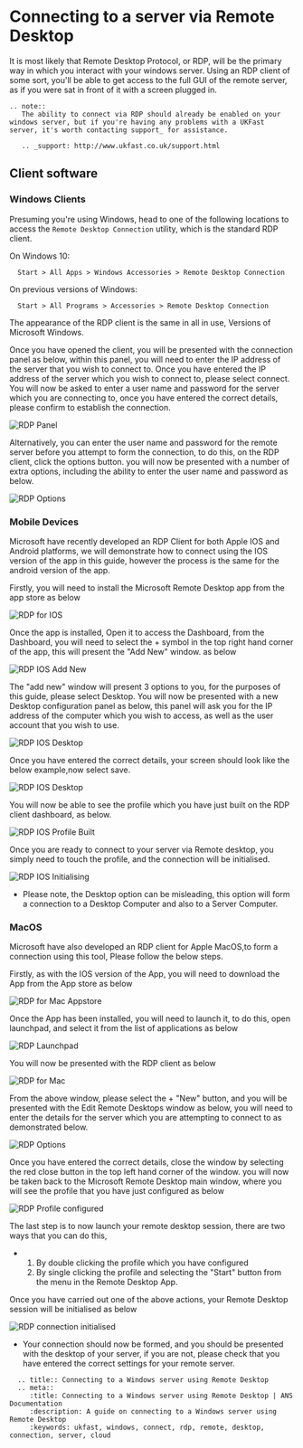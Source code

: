 # Connecting to a server via Remote Desktop

It is most likely that Remote Desktop Protocol, or RDP, will be the primary way in which you interact with your windows server. Using an RDP client of some sort, you'll be able to get access to the full GUI of the remote server, as if you were sat in front of it with a screen plugged in.

```eval_rst
.. note::
   The ability to connect via RDP should already be enabled on your windows server, but if you're having any problems with a UKFast server, it's worth contacting support_ for assistance.

   .. _support: http://www.ukfast.co.uk/support.html

```

## Client software

### Windows Clients

Presuming you're using Windows, head to one of the following locations to access the `Remote Desktop Connection` utility, which is the standard RDP client.

On Windows 10:

```console
  Start > All Apps > Windows Accessories > Remote Desktop Connection
```

On previous versions of Windows:

```console
  Start > All Programs > Accessories > Remote Desktop Connection
```

The appearance of the RDP client is the same in all in use, Versions of Microsoft Windows.

Once you have opened the client, you will be presented with the connection panel as below, within this panel, you will need to enter the IP address of the server that you wish to connect to. Once you have entered the IP address of the server which you wish to connect to, please select connect. You will now be asked to enter a user name and password for the server which you are connecting to, once you have entered the correct details, please confirm to establish the connection.

![RDP Panel](files/connecting_windows/mstscsmall.PNG)

Alternatively, you can enter the user name and password for the remote server before you attempt to form the connection, to do this, on the RDP client, click the options button. you will now be presented with a number of extra options, including the ability to enter the user name and password as below.

![RDP Options](files/connecting_windows/mstscoptions.PNG)


### Mobile Devices

Microsoft have recently developed an RDP Client for both Apple IOS and Android platforms, we will demonstrate how to connect using the IOS version of the app in this guide, however the process is the same for the android version of the app.

Firstly, you will need to install the Microsoft Remote Desktop app from the app store as below

![RDP for IOS](files/connecting_mobiledevices/Microsoftremotedesktop.PNG)

Once the app is installed, Open it to access the Dashboard, from the Dashboard, you will need to select the + symbol in the top right hand corner of the app, this will present the "Add New" window. as below

![RDP IOS Add New](files/connecting_mobiledevices/addnewconnection.PNG)

The "add new" window will present 3 options to you, for the purposes of this guide, please select Desktop. You will now be presented with a new Desktop configuration panel as below, this panel will ask you for the IP address of the computer which you wish to access, as well as the user account that you wish to use.

![RDP IOS Desktop](files/connecting_mobiledevices/blankdesktopconnection.PNG)

Once you have entered the correct details, your screen should look like the below example,now select save.

![RDP IOS Desktop](files/connecting_mobiledevices/chooseuseraccountoraddown.PNG)

You will now be able to see the profile which you have just built on the RDP client dashboard, as below.

![RDP IOS Profile Built](files/connecting_mobiledevices/profilebuiltandready.PNG)

Once you are ready to connect to your server via Remote desktop, you simply need to touch the profile, and the connection will be initialised.

![RDP IOS Initialising](files/connecting_mobiledevices/touchtoinitiate.PNG)

* Please note, the Desktop option can be misleading, this option will form a connection to a Desktop Computer and also to a Server Computer.


### MacOS

Microsoft have also developed an RDP client for Apple MacOS,to form a connection using this tool, Please follow the below steps.

Firstly, as with the IOS version of the App, you will need to download the App from the App store as below

![RDP for Mac Appstore](files/connecting_MacOS/remotedesktopinstall.PNG)

Once the App has been installed, you will need to launch it, to do this, open launchpad, and select it from the list of applications as below

![RDP Launchpad](files/connecting_MacOS/launchpad.PNG)

You will now be presented with the RDP client as below

![RDP for Mac](files/connecting_MacOS/rdpapp.PNG)

From the above window, please select the + "New" button, and you will be presented with the Edit Remote Desktops window as below, you will need to enter the details for the server which you are attempting to connect to as demonstrated below.

![RDP Options](files/connecting_MacOS/connectiondetails.PNG)

Once you have entered the correct details, close the window by selecting the red close button in the top left hand corner of the window. you will now be taken back to the Microsoft Remote Desktop main window, where you will see the profile that you have just configured as below

![RDP Profile configured](files/connecting_MacOS/profilemade.PNG)

The last step is to now launch your remote desktop session, there are two ways that you can do this,

* 1. By double clicking the profile which you have configured
  2. By single clicking the profile and selecting the "Start" button from the menu in the Remote Desktop App.

Once you have carried out one of the above actions, your Remote Desktop session will be initialised as below

![RDP connection initialised](files/connecting_MacOS/connecting.PNG)

* Your connection should now be formed, and you should be presented with the desktop of your server, if you are not, please check that you have entered the correct settings for your remote server.

```eval_rst
  .. title:: Connecting to a Windows server using Remote Desktop
  .. meta::
     :title: Connecting to a Windows server using Remote Desktop | ANS Documentation
     :description: A guide on connecting to a Windows server using Remote Desktop
     :keywords: ukfast, windows, connect, rdp, remote, desktop, connection, server, cloud
